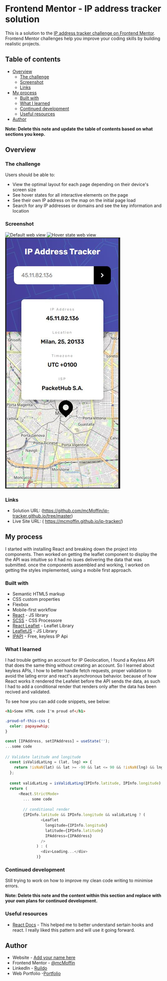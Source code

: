 # Frontend Mentor - IP address tracker solution

This is a solution to the [IP address tracker challenge on Frontend Mentor](https://www.frontendmentor.io/challenges/ip-address-tracker-I8-0yYAH0). Frontend Mentor challenges help you improve your coding skills by building realistic projects. 

## Table of contents

- [Overview](#overview)
  - [The challenge](#the-challenge)
  - [Screenshot](#screenshot)
  - [Links](#links)
- [My process](#my-process)
  - [Built with](#built-with)
  - [What I learned](#what-i-learned)
  - [Continued development](#continued-development)
  - [Useful resources](#useful-resources)
- [Author](#author)

**Note: Delete this note and update the table of contents based on what sections you keep.**

## Overview

### The challenge

Users should be able to:

- View the optimal layout for each page depending on their device's screen size
- See hover states for all interactive elements on the page
- See their own IP address on the map on the initial page load
- Search for any IP addresses or domains and see the key information and location

### Screenshot

![Default web view](ScreenShots/web-view-default.JPG)
![Hover state web view](ScreenShots/web-hover-&-new-location.JPG)
![Default mobile view](ScreenShots/mobile-view-default.JPG)

### Links

- Solution URL: (https://github.com/mcMoffin/ip-tracker.github.io/tree/master)
- Live Site URL: (  https://mcmoffin.github.io/ip-tracker/)

## My process
I started with installing React and breaking down the project into components. Then worked on getting the leaflet component to display the the API was intuitive so it had no isues delivering the data that was submitted. once the components assembled and working, I worked on getting the styles implemented, using a mobile first approach. 

### Built with

- Semantic HTML5 markup
- CSS custom properties
- Flexbox
- Mobile-first workflow
- [React](https://reactjs.org/) - JS library
- [SCSS](https://sass-lang.com/) - CSS Processore
- [React Leaflet](https://react-leaflet.js.org/docs/api-map/) - Leaflet Library
- [LeafletJS](https://leafletjs.com/) - JS Library
- [IPAPI](https://ipapi.co/#api) - Free, keyless IP Api

### What I learned

I had trouble getting an account for IP Geolocation, I found a Keyless API that does the same thing without creating an account. So I learned about keyless APIs, I how to better handle fetch requests, proper validation to avoid the latlng error and react's asynchronous behavior. because of how React works it rendered the Leafelet before the API sends the data, as such I had to add a conditional render that renders only after the data has been recived and validated.

To see how you can add code snippets, see below:

```html
<h1>Some HTML code I'm proud of</h1>
```
```css
.proud-of-this-css {
  color: papayawhip;
}
```
```js
const [IPAddress, setIPAddress] = useState('');
...some code

// Validate latitude and longitude
  const isValidLatLng = (lat, lng) => {
    return !isNaN(lat) && lat >= -90 && lat <= 90 && !isNaN(lng) && lng >= -180 && lng <= 180;
  };

  const validLatLng = isValidLatLng(IPInfo.latitude, IPInfo.longitude);
  return (
      <React.StrictMode>
        ... some code

        // conditional render
        {IPInfo.latitude && IPInfo.longitude && validLatLng ? (
                <Leaflet
                  longitude={IPInfo.longitude}
                  latitude={IPInfo.latitude}
                  IPAddress={IPAddress}
                />
              ) : (
                <div>Loading...</div>
              )}
```

### Continued development

Still trying to work on how to improve my clean code writing to minimise errors.

**Note: Delete this note and the content within this section and replace with your own plans for continued development.**

### Useful resources

- [React Docs](https://react.dev/reference/react) - This helped me to better understand sertain hooks and react. I really liked this pattern and will use it going forward.

## Author

- Website - [Add your name here](https://www.your-site.com)
- Frontend Mentor - [@mcMoffin](https://www.frontendmentor.io/profile/mcMoffin)
- LinkedIn - [Ruildo](https://www.linkedin.com/in/ruildo-dcl/)
- Web Portfolio -[Portfolio](https://ruildodcl.ca/)
